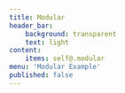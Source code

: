 ```yaml
---
title: Modular
header_bar:
    background: transparent
    text: light
content:
    items: self@.modular
menu: 'Modular Example'
published: false
---
```



